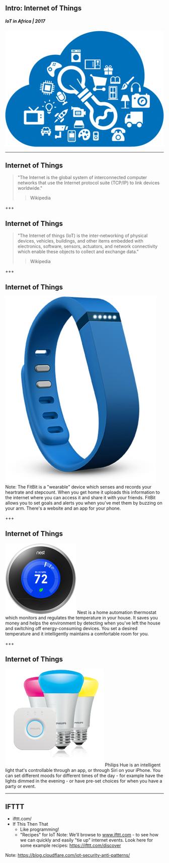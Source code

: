 ## Intro: Internet of Things
##### IoT in Africa | 2017
![Course logo alt text](/assets/img/iot-1024x706.png)

---
## Internet of Things
> "The Internet is the global system of interconnected computer networks that use the Internet protocol suite (TCP/IP) to link devices worldwide."
> > Wikipedia

+++
## Internet of Things
> "The Internet of things (IoT) is the inter-networking of physical devices, vehicles, buildings, and other items embedded with electronics, software, sensors, actuators, and network connectivity which enable these objects to collect and exchange data."
> > Wikipedia

+++
## Internet of Things
![FitBit](/assets/img/fitbit-480x594.png)
Note:
The FitBit is a "wearable" device which senses and records your heartrate and stepcount. When you get home it uploads this information to the internet where you can access it and share it with your friends. FitBit allows you to set goals and alerts you when you've met them by buzzing on your arm. There's a website and an app for your phone.

+++
## Internet of Things
![Nest](/assets/img/nest-225x225.png)
Nest is a home automation thermostat which monitors and regulates the temperature in your house. It saves you money and helps the environment by detecting when you've left the house and switching off energy-consuming devices. You set a desired temperature and it intelligently maintains a comfortable room for you.

+++
## Internet of Things
![Philips Hue](/assets/img/hue-513x511.png)
Philips Hue is an intelligent light that's controllable through an app, or through Siri on your iPhone. You can set different moods for different times of the day - for example have the lights dimmed in the evening - or have pre-set choices for when you have a party or event.

---
## IFTTT
* ifttt.com/
* If This Then That
  * Like programming!
  * "Recipes" for IoT
Note:
We'll browse to www.ifttt.com - to see how we can quickly and easily "tie up" internet events. Look here for some example recipes: https://ifttt.com/discover

Note:
https://blog.cloudflare.com/iot-security-anti-patterns/